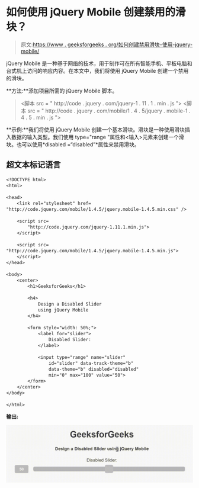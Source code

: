 # 如何使用 jQuery Mobile 创建禁用的滑块？

> 原文:[https://www . geeksforgeeks . org/如何创建禁用滑块-使用-jquery-mobile/](https://www.geeksforgeeks.org/how-to-create-a-disabled-slider-using-jquery-mobile/)

jQuery Mobile 是一种基于网络的技术，用于制作可在所有智能手机、平板电脑和台式机上访问的响应内容。在本文中，我们将使用 jQuery Mobile 创建一个禁用的滑块。

**方法:**添加项目所需的 jQuery Mobile 脚本。

> <link rel="”stylesheet”" href="”http://code.jquery.com/mobile/1.4.5/jquery.mobile-1.4.5.min.css”">
> <脚本 src = " http://code . jquery . com/jquery-1 . 11 . 1 . min . js "></脚本>
> <脚本 src = " http://code . jquery . com/mobile/1 . 4 . 5/jquery . mobile-1 . 4 . 5 . min . js "></脚本>

**示例:**我们将使用 jQuery Mobile 创建一个基本滑块。滑块是一种使用滑块插入数据的输入类型。我们使用 type="range "属性和<输入>元素来创建一个滑块。也可以使用*disabled =“disabled”*属性来禁用滑块。

## 超文本标记语言

```
<!DOCTYPE html>
<html>

<head>
    <link rel="stylesheet" href=
"http://code.jquery.com/mobile/1.4.5/jquery.mobile-1.4.5.min.css" />

    <script src=
        "http://code.jquery.com/jquery-1.11.1.min.js">
    </script>

    <script src=
"http://code.jquery.com/mobile/1.4.5/jquery.mobile-1.4.5.min.js">
    </script>
</head>

<body>
    <center>
        <h1>GeeksforGeeks</h1>

        <h4>
            Design a Disabled Slider
            using jQuery Mobile
        </h4>

        <form style="width: 50%;">
            <label for="slider">
                Disabled Slider:
            </label>

            <input type="range" name="slider" 
                id="slider" data-track-theme="b" 
                data-theme="b" disabled="disabled"
                min="0" max="100" value="50">
        </form>
    </center>
</body>

</html>
```

**输出:**

![](img/99eb33826155a079a96a373a0291c390.png)